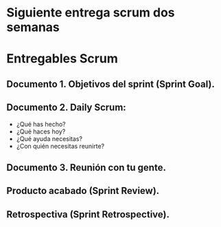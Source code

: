 # Siguiente entrega scrum dos semanas

# Entregables Scrum
## Documento 1. Objetivos del sprint (Sprint Goal).
## Documento 2. Daily Scrum:
  - ¿Qué has hecho?
  - ¿Qué haces hoy?
  - ¿Qué ayuda necesitas?
  - ¿Con quién necesitas reunirte?
## Documento 3. Reunión con tu gente.
## Producto acabado (Sprint Review).
## Retrospectiva (Sprint Retrospective).
